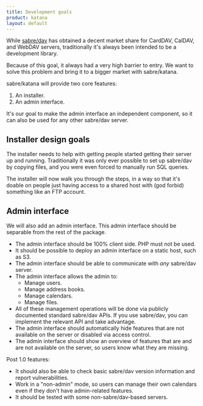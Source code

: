 ```yaml
---
title: Development goals
product: katana
layout: default
---
```


While [sabre/dav](/dav) has obtained a decent market share for CardDAV, CalDAV, and WebDAV
servers, traditionally it's always been intended to be a development library.

Because of this goal, it always had a very high barrier to entry. We want to
solve this problem and bring it to a bigger market with sabre/katana.

sabre/katana will provide two core features:

1. An installer.
2. An admin interface.

It's our goal to make the admin interface an independent component, so it can
also be used for any other sabre/dav server.


Installer design goals
----------------------

The installer needs to help with getting people started getting their server
up and running. Traditionally it was only ever possible to set up sabre/dav
by copying files, and you were even forced to manually run SQL queries.

The installer will now walk you through the steps, in a way so that it's
doable on people just having access to a shared host with (god forbid)
something like an FTP account.


Admin interface
---------------

We will also add an admin interface. This admin interface should be separable
from the rest of the package.

* The admin interface should be 100% client side. PHP must not be used.
* It should be possible to deploy an admin interface on a static host, such
  as S3.
* The admin interface should be able to communicate with *any* sabre/dav
  server.
* The admin interface allows the admin to:
  * Manage users.
  * Manage address books.
  * Manage calendars.
  * Manage files.
* All of these management operations will be done via publicly documented
  standard sabre/dav APIs. If you use sabre/dav, you can implement the
  relevant API and take advantage.
* The admin interface should automatically hide features that are not
  available on the server or disabled via access control.
* The admin interface should show an overview of features that are and are not
  available on the server, so users know what they are missing.

Post 1.0 features:

* It should also be able to check basic sabre/dav version information and
  report vulnerabilities.
* Work in a "non-admin" mode, so users can manage their own calendars even if
  they don't have admin-related features.
* It should be tested with some non-sabre/dav-based servers.

